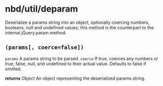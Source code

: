 # nbd/util/deparam

Deserialize a params string into an object, optionally coercing numbers,
booleans, null and undefined values; this method is the counterpart to the
internal jQuery.param method.

## `(params[, coerce=false])`

`params` A params string to be parsed.
`coerce` If true, coerces any numbers or true, false, null, and undefined to their actual value.  Defaults to false if omitted.

**returns** *Object* An object representing the deserialized params string.
